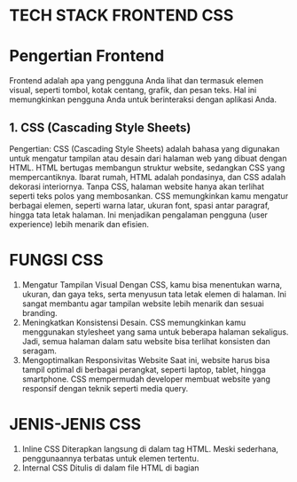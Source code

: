 # TECH STACK FRONTEND CSS
# Pengertian Frontend
Frontend adalah apa yang pengguna Anda lihat dan termasuk elemen visual, seperti tombol, kotak centang, grafik, dan pesan teks. Hal ini memungkinkan pengguna Anda untuk berinteraksi dengan aplikasi Anda.
## 1. CSS (Cascading Style Sheets)
Pengertian: CSS (Cascading Style Sheets) adalah bahasa yang digunakan untuk mengatur tampilan atau desain dari halaman web yang dibuat dengan HTML. HTML bertugas membangun struktur website, sedangkan CSS yang mempercantiknya. Ibarat rumah, HTML adalah pondasinya, dan CSS adalah dekorasi interiornya. Tanpa CSS, halaman website hanya akan terlihat seperti teks polos yang membosankan. CSS memungkinkan kamu mengatur berbagai elemen, seperti warna latar, ukuran font, spasi antar paragraf, hingga tata letak halaman. Ini menjadikan pengalaman pengguna (user experience) lebih menarik dan efisien.
# FUNGSI CSS
1. Mengatur Tampilan Visual
Dengan CSS, kamu bisa menentukan warna, ukuran, dan gaya teks, serta menyusun tata letak elemen di halaman. Ini sangat membantu agar tampilan website lebih menarik dan sesuai branding.
2. Meningkatkan Konsistensi Desain.
CSS memungkinkan kamu menggunakan stylesheet yang sama untuk beberapa halaman sekaligus. Jadi, semua halaman dalam satu website bisa terlihat konsisten dan seragam.
3. Mengoptimalkan Responsivitas Website
Saat ini, website harus bisa tampil optimal di berbagai perangkat, seperti laptop, tablet, hingga smartphone. CSS mempermudah developer membuat website yang responsif dengan teknik seperti media query.
# JENIS-JENIS CSS
1. Inline CSS
Diterapkan langsung di dalam tag HTML. Meski sederhana, penggunaannya terbatas untuk elemen tertentu.
2. Internal CSS
Ditulis di dalam file HTML di bagian <style> Cocok untuk halaman dengan desain unik yang berbeda dari halaman lainnya.
3. External CSS
Diletakkan dalam file terpisah dengan ekstensi .css. File ini bisa digunakan untuk beberapa halaman sekaligus, sehingga lebih efisien dan memudahkan pengelolaan.
## KEKURANGAN & KELEBIHAN TECH STACK FRONTEND CSS
## Kelebihan 
Pemisahan Konten dan Tampilan: CSS memungkinkan pemisahan antara konten (HTML) dan desain (CSS). Ini membuat kode lebih terstruktur, mudah dikelola, dan lebih mudah untuk diubah tampilan tanpa mempengaruhi konten.
Responsif dan Fleksibel: CSS mendukung media queries, yang memungkinkan pembuatan desain responsif yang dapat menyesuaikan diri dengan berbagai ukuran layar, mulai dari desktop hingga perangkat mobile.
Kompatibilitas dengan Browser: CSS didukung oleh semua browser modern, yang memungkinkan desain tampilan yang konsisten di berbagai platform.
Meningkatkan Kinerja: CSS lebih efisien daripada menggunakan inline styling atau elemen presentasi dalam HTML karena dapat memuat file CSS terpisah yang di-cache oleh browser, mengurangi waktu pemuatan halaman.
Penggunaan Frameworks: Ada banyak framework CSS (seperti Bootstrap, Tailwind CSS, dan Foundation) yang menyediakan komponen dan aturan desain siap pakai, mempercepat pengembangan dan memastikan konsistensi desain
## Kekurangan 
Kurva Pembelajaran: Meskipun sintaks dasar CSS mudah dipahami, konsep-konsep lanjutan seperti posisi elemen, flexbox, grid, atau manajemen responsif dapat membingungkan bagi pemula.
Kompleksitas dalam Penataan Layout: Untuk layout yang lebih kompleks, CSS dapat menjadi sulit untuk dikelola dan di-debug, terutama dalam hal memastikan kompatibilitas di berbagai browser atau perangkat.
Isu dengan Browser Lama: Meskipun kebanyakan browser modern mendukung CSS dengan baik, beberapa properti atau fitur (seperti flexbox atau grid) mungkin tidak didukung dengan baik di browser lama, sehingga memerlukan polyfill atau solusi fallback.
Cascading dan Spesifisitas: Konflik CSS sering kali muncul karena masalah cascading dan spesifisitas, di mana aturan yang lebih spesifik dapat menimpa aturan yang lebih umum, membuat pengelolaan gaya lebih rumit.
Tidak Ada Logika Dinamis: CSS hanya berfokus pada tampilan dan tidak menyediakan logika dinamis. Untuk perubahan tampilan yang memerlukan interaksi atau kondisi dinamis, Anda harus mengandalkan JavaScript.
## TREN PERKEMBANGAN TECH STACK FRONTEND CSS DITAHUN 2025
1. Framework CSS Populer
2. Vue.js
3. React
4. Angular
5. Svelte
6. Solid.js
7. Tailwind
## CONTOH PERUSAHAAN YANG MENGGUNAKAN TECH STACK FRONTEND CSS
### 1. Netflix
Penggunaan: Netflix menggunakan CSS untuk membangun antarmuka pengguna yang responsif dan dinamis. Mereka mengandalkan CSS dan framework seperti React untuk mendukung aplikasi berbasis web yang kaya fitur, dengan tampilan yang disesuaikan dengan berbagai perangkat.
Framework: Meskipun Netflix menggunakan React untuk komponen UI, mereka juga mengoptimalkan penggunaan CSS untuk styling, animasi, dan transisi.
2. Airbnb
Penggunaan: Airbnb mengandalkan CSS dan alat terkait untuk merancang halaman yang responsif dan menyenangkan untuk pengguna. Mereka menggunakan teknik CSS modern seperti Flexbox dan Grid untuk desain responsif dan layout yang fleksibel.
Framework: Airbnb lebih cenderung menggunakan CSS dengan sedikit kustomisasi untuk memastikan pengalaman pengguna yang konsisten di berbagai platform.
3. Facebook
Penggunaan: Facebook (sekarang Meta) menggunakan CSS untuk desain antarmuka pengguna pada aplikasi berbasis web mereka. Dengan berbagai halaman dan elemen interaktif, mereka menggunakan CSS untuk memastikan konsistensi desain di berbagai perangkat.
Framework: Menggunakan React untuk frontend, dan menggabungkan CSS untuk styling serta animasi. Facebook juga menggunakan CSS-in-JS untuk styling komponen.
4. Spotify
Penggunaan: Spotify menggunakan CSS untuk mendukung desain antarmuka pengguna yang responsif dan berfokus pada pengalaman pengguna yang halus dan intuitif. Hal ini termasuk tata letak responsif dan animasi CSS untuk transisi halus antar halaman.
Framework: Spotify menggabungkan CSS dengan JavaScript dan alat frontend modern untuk memastikan kinerja yang optimal di perangkat desktop maupun mobile.
5. GitHub
Penggunaan: GitHub mengandalkan CSS untuk desain halaman dan pengaturan antarmuka pengguna. Mereka menerapkan layout grid dan teknik CSS modern lainnya untuk memastikan desain yang responsif dan mudah diakses oleh pengguna.
Framework: GitHub menggunakan berbagai framework dan CSS kustom untuk membangun tampilan web yang konsisten di seluruh platform.
## CANTUMKAN SUMBER DATA DAN PASTIKAN DARI SUMBER TERPERCAYA
https://reliasoftware.com/blog/front-end-technologies?
https://netflixtechblog.com/title-launch-observability-at-netflix-scale-8efe69ebd653
https://aws.amazon.com/id/compare/the-difference-between-frontend-and-backend/
https://blog.unmaha.ac.id/apa-itu-css-pengertian-fungsi-jenis-dan-kelebihannya/#:~:text=CSS%20(Cascading%20Style%20Sheets)%20adalah,experience)%20lebih%20menarik%20dan%20efisien.
